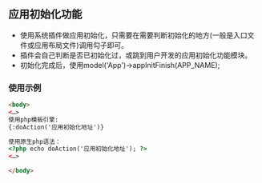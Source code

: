 ## 应用初始化功能
- 使用系统插件做应用初始化，只需要在需要判断初始化的地方(一般是入口文件或应用布局文件)调用勾子即可。
- 插件会自己判断是否已初始化过，或跳到用户开发的应用初始化功能模块。
- 初始化完成后，使用model('App')->appInitFinish(APP_NAME);

### 使用示例
``` html
<body>
<…>
使用php模板引擎:
{:doAction('应用初始化地址')}

使用原生php语法：
<?php echo doAction('应用初始化地址'); ?>
<…>

</body>

